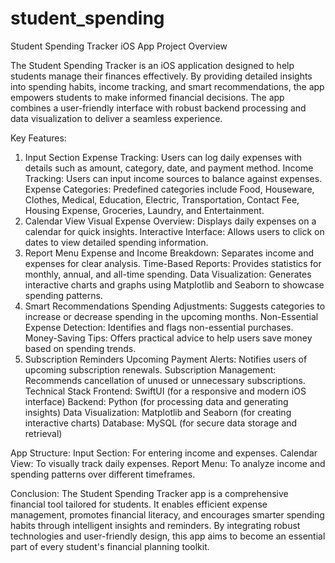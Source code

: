 # student_spending

Student Spending Tracker iOS App
Project Overview

The Student Spending Tracker is an iOS application designed to help students manage their finances effectively. By providing detailed insights into spending habits, income tracking, and smart recommendations, the app empowers students to make informed financial decisions. The app combines a user-friendly interface with robust backend processing and data visualization to deliver a seamless experience.

Key Features:
1. Input Section
Expense Tracking: Users can log daily expenses with details such as amount, category, date, and payment method.
Income Tracking: Users can input income sources to balance against expenses.
Expense Categories: Predefined categories include Food, Houseware, Clothes, Medical, Education, Electric, Transportation, Contact Fee, Housing Expense, Groceries, Laundry, and Entertainment.
2. Calendar View
Visual Expense Overview: Displays daily expenses on a calendar for quick insights.
Interactive Interface: Allows users to click on dates to view detailed spending information.
3. Report Menu
Expense and Income Breakdown: Separates income and expenses for clear analysis.
Time-Based Reports: Provides statistics for monthly, annual, and all-time spending.
Data Visualization: Generates interactive charts and graphs using Matplotlib and Seaborn to showcase spending patterns.
4. Smart Recommendations
Spending Adjustments: Suggests categories to increase or decrease spending in the upcoming months.
Non-Essential Expense Detection: Identifies and flags non-essential purchases.
Money-Saving Tips: Offers practical advice to help users save money based on spending trends.
5. Subscription Reminders
Upcoming Payment Alerts: Notifies users of upcoming subscription renewals.
Subscription Management: Recommends cancellation of unused or unnecessary subscriptions.
Technical Stack
Frontend: SwiftUI (for a responsive and modern iOS interface)
Backend: Python (for processing data and generating insights)
Data Visualization: Matplotlib and Seaborn (for creating interactive charts)
Database: MySQL (for secure data storage and retrieval)


App Structure:
Input Section: For entering income and expenses.
Calendar View: To visually track daily expenses.
Report Menu: To analyze income and spending patterns over different timeframes.


Conclusion:
The Student Spending Tracker app is a comprehensive financial tool tailored for students. It enables efficient expense management, promotes financial literacy, and encourages smarter spending habits through intelligent insights and reminders.
By integrating robust technologies and user-friendly design, this app aims to become an essential part of every student's financial planning toolkit.

